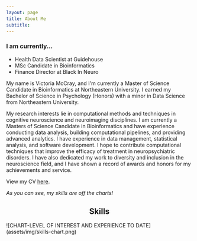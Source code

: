 ```yaml
---
layout: page
title: About Me
subtitle: 
---
```


### I am currently...

- Health Data Scientist at Guidehouse
- MSc Candidate in Bioinformatics
- Finance Director at Black In Neuro


My name is Victoria McCray, and I'm currently a Master of Science Candidate in Bioinformatics at Northeastern University. I earned my Bachelor of Science in Psychology (Honors) with a minor in Data Science from Northeastern University. 

My research interests lie in computational methods and techniques in cognitive neuroscience and neuroimaging disciplines. I am currently a Masters of Science Candidate in Bioinformatics and have experience conducting data analysis, building computational pipelines, and providing advanced analytics. I have experience in data management, statistical analysis, and
software development. I hope to contribute computational techniques that improve the efficacy of treatment in neuropsychiatric disorders. I have also dedicated my work to diversity and inclusion in the neuroscience field, and I have shown a record of awards and honors for my achievements and service.

View my CV [here](assets/img/victoriamccray-cv.pdf).

*As you can see, my skills are off the charts!*
<h2 align="center">Skills</h2>
![CHART-LEVEL OF INTEREST AND EXPERIENCE TO DATE](assets/img/skills-chart.png)

